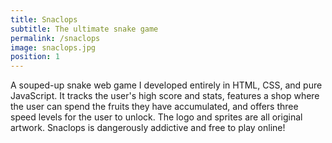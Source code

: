 ```yaml
---
title: Snaclops
subtitle: The ultimate snake game
permalink: /snaclops
image: snaclops.jpg
position: 1
---
```


A souped-up snake web game I developed entirely in HTML, CSS, and pure JavaScript. It tracks the user's high score and stats, features a shop where the user can spend the fruits they have accumulated, and offers three speed levels for the user to unlock. The logo and sprites are all original artwork. Snaclops is dangerously addictive and free to play online!